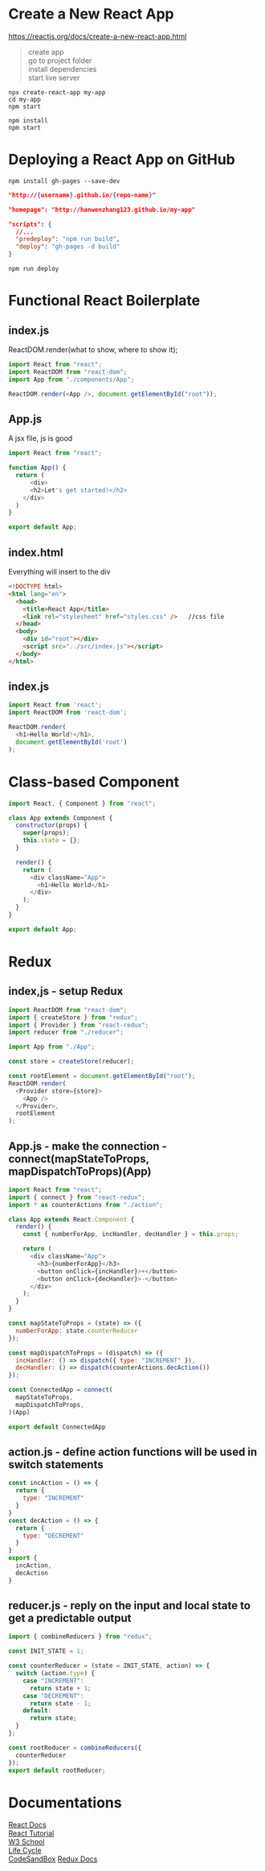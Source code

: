 # Create a New React App
https://reactjs.org/docs/create-a-new-react-app.html
> create app\
> go to project folder\
> install dependencies\
> start live server
```
npx create-react-app my-app
cd my-app
npm start
```
```
npm install
npm start
```
# Deploying a React App on GitHub
```
npm install gh-pages --save-dev
```
```json
"http://{username}.github.io/{repo-name}"

"homepage": "http://hanwenzhang123.github.io/my-app"

"scripts": {
  //...
  "predeploy": "npm run build",
  "deploy": "gh-pages -d build"
}
```
```
npm run deploy
```
# Functional React Boilerplate
## index.js 
ReactDOM.render(what to show, where to show it);
``` javascript
import React from "react";
import ReactDOM from "react-dom";
import App from "./components/App";

ReactDOM.render(<App />, document.getElementById("root"));
```
## App.js
A jsx file, js is good
``` javascript
import React from "react"; 

function App() {
  return (
      <div>
      <h2>Let's get started!</h2>
    </div>
  )
}

export default App;
```
## index.html
Everything will insert to the div
```html
<!DOCTYPE html>
<html lang="en">
  <head>
    <title>React App</title>
    <link rel="stylesheet" href="styles.css" />   //css file
  </head>
  <body>
    <div id="root"></div>
    <script src="../src/index.js"></script> 
  </body>
</html>
```
## index.js
```javascript
import React from 'react';
import ReactDOM from 'react-dom';

ReactDOM.render(
  <h1>Hello World!</h1>,
  document.getElementById('root')
);
```
# Class-based Component
```javascript
import React, { Component } from "react";

class App extends Component {
  constructor(props) {
    super(props);
    this.state = {};
  }

  render() {
    return (
      <div className="App">
        <h1>Hello World</h1>
      </div>
    );
  }
}

export default App;
```
# Redux
## index,js - setup Redux
```javascript
import ReactDOM from "react-dom";
import { createStore } from "redux";
import { Provider } from "react-redux";
import reducer from "./reducer";

import App from "./App";

const store = createStore(reducer);

const rootElement = document.getElementById("root");
ReactDOM.render(
  <Provider store={store}>
    <App />
  </Provider>,
  rootElement
);
```
## App.js - make the connection - connect(mapStateToProps, mapDispatchToProps)(App)
```javascript
import React from "react";
import { connect } from "react-redux"; 
import * as counterActions from "./action";

class App extends React.Component {
  render() {
    const { numberForApp, incHandler, decHandler } = this.props; 

    return (
      <div className="App">
        <h3>{numberForApp}</h3> 
        <button onClick={incHandler}>+</button> 
        <button onClick={decHandler}>-</button> 
      </div>
    );
  }
}

const mapStateToProps = (state) => ({ 
  numberForApp: state.counterReducer 
});

const mapDispatchToProps = (dispatch) => ({
  incHandler: () => dispatch({ type: "INCREMENT" }), 
  decHandler: () => dispatch(counterActions.decAction()) 
});

const ConnectedApp = connect( 
  mapStateToProps,
  mapDispatchToProps, 
)(App)

export default ConnectedApp
```
## action.js - define action functions will be used in switch statements
```javascript
const incAction = () => {
  return {
    type: "INCREMENT"
  }
}
const decAction = () => {
  return {
    type: "DECREMENT"
  }
}
export {
  incAction,
  decAction 
}
```
## reducer.js - reply on the input and local state to get a predictable output
```javascript
import { combineReducers } from "redux";

const INIT_STATE = 1;   

const counterReducer = (state = INIT_STATE, action) => { 
  switch (action.type) { 
    case "INCREMENT":  
      return state + 1; 
    case "DECREMENT":  
      return state - 1; 
    default:
      return state; 
  }
};

const rootReducer = combineReducers({   
  counterReducer
});
export default rootReducer;
```
# Documentations
[React Docs](https://reactjs.org/docs/hello-world.html)\
[React Tutorial](https://reactjs.org/tutorial/tutorial.html)\
[W3 School](https://www.w3schools.com/react/default.asp)\
[Life Cycle](https://projects.wojtekmaj.pl/react-lifecycle-methods-diagram)\
[CodeSandBox](https://codesandbox.io/s/new)
[Redux Docs](https://redux.js.org/)
